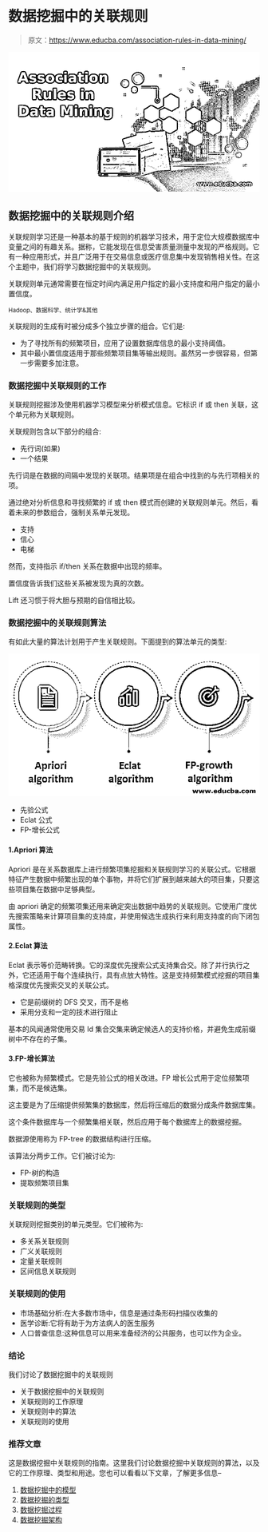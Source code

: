 # 数据挖掘中的关联规则

> 原文：<https://www.educba.com/association-rules-in-data-mining/>

![Association Rules in Data Mining](img/898db60bcc9c75244dc98f93074ace78.png)



## 数据挖掘中的关联规则介绍

关联规则学习还是一种基本的基于规则的机器学习技术，用于定位大规模数据库中变量之间的有趣关系。据称，它能发现在信息受害质量测量中发现的严格规则。它有一种应用形式，并且广泛用于在交易信息或医疗信息集中发现销售相关性。在这个主题中，我们将学习数据挖掘中的关联规则。

关联规则单元通常需要在恒定时间内满足用户指定的最小支持度和用户指定的最小置信度。

<small>Hadoop、数据科学、统计学&其他</small>

关联规则的生成有时被分成多个独立步骤的组合。它们是:

*   为了寻找所有的频繁项目，应用了设置数据库信息的最小支持阈值。
*   其中最小置信度适用于那些频繁项目集等输出规则。虽然另一步很容易，但第一步需要多加注意。

### 数据挖掘中关联规则的工作

关联规则挖掘涉及使用机器学习模型来分析模式信息。它标识 if 或 then 关联，这个单元称为关联规则。

关联规则包含以下部分的组合:

*   先行词(如果)
*   一个结果

先行词是在数据的间隔中发现的关联项。结果项是在组合中找到的与先行项相关的项。

通过绝对分析信息和寻找频繁的 if 或 then 模式而创建的关联规则单元。然后，看着未来的参数组合，强制关系单元发现。

*   支持
*   信心
*   电梯

然而，支持指示 if/then 关系在数据中出现的频率。

置信度告诉我们这些关系被发现为真的次数。

Lift 还习惯于将大胆与预期的自信相比较。

### 数据挖掘中的关联规则算法

有如此大量的算法计划用于产生关联规则。下面提到的算法单元的类型:

![Algorithms of Association Rules in Data Mining](img/7f40c8b22d71dabe25573182b9372bac.png)



*   先验公式
*   Eclat 公式
*   FP-增长公式

#### 1.Apriori 算法

Apriori 是在关系数据库上进行频繁项集挖掘和关联规则学习的关联公式。它根据特征产生数据中频繁出现的单个事物，并将它们扩展到越来越大的项目集，只要这些项目集在数据中足够典型。

由 apriori 确定的频繁项集还用来确定突出数据中趋势的关联规则。它使用广度优先搜索策略来计算项目集的支持度，并使用候选生成执行来利用支持度的向下闭包属性。

#### 2.Eclat 算法

Eclat 表示等价范畴转换。它的深度优先搜索公式支持集合交。除了并行执行之外，它还适用于每个连续执行，具有点放大特性。这是支持频繁模式挖掘的项目集格深度优先搜索交叉的关联公式。

*   它是前缀树的 DFS 交叉，而不是格
*   采用分支和一定的技术进行阻止

基本的风闻通常使用交易 Id 集合交集来确定候选人的支持价格，并避免生成前缀树中不存在的子集。

#### 3.FP-增长算法

它也被称为频繁模式。它是先验公式的相关改进。FP 增长公式用于定位频繁项集，而不是候选集。

这主要是为了压缩提供频繁集的数据库，然后将压缩后的数据分成条件数据库集。

这个条件数据库与一个频繁集相关联，然后应用于每个数据库上的数据挖掘。

数据源使用称为 FP-tree 的数据结构进行压缩。

该算法分两步工作。它们被讨论为:

*   FP-树的构造
*   提取频繁项目集

### 关联规则的类型

关联规则挖掘类别的单元类型。它们被称为:

*   多关系关联规则
*   广义关联规则
*   定量关联规则
*   区间信息关联规则

### 关联规则的使用

*   市场基础分析:在大多数市场中，信息是通过条形码扫描仪收集的
*   医学诊断:它将有助于为方法病人的医生服务
*   人口普查信息:这种信息可以用来准备经济的公共服务，也可以作为企业。

### 结论

我们讨论了数据挖掘中的关联规则

*   关于数据挖掘中的关联规则
*   关联规则的工作原理
*   关联规则中的算法
*   关联规则的使用

### 推荐文章

这是数据挖掘中关联规则的指南。这里我们讨论数据挖掘中关联规则的算法，以及它的工作原理、类型和用途。您也可以看看以下文章，了解更多信息–

1.  [数据挖掘中的模型](https://www.educba.com/models-in-data-mining/)
2.  [数据挖掘的类型](https://www.educba.com/type-of-data-mining/)
3.  [数据挖掘过程](https://www.educba.com/data-mining-process/)
4.  [数据挖掘架构](https://www.educba.com/data-mining-architecture/)






